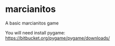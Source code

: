 # marcianitos
A basic marcianitos game

You will need install pygame: https://bitbucket.org/pygame/pygame/downloads/
